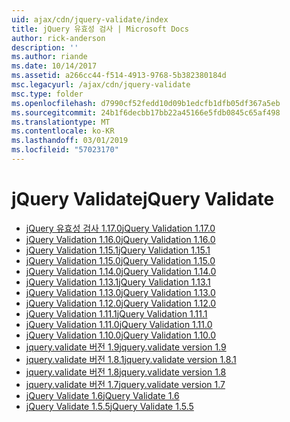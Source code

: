 ```yaml
---
uid: ajax/cdn/jquery-validate/index
title: jQuery 유효성 검사 | Microsoft Docs
author: rick-anderson
description: ''
ms.author: riande
ms.date: 10/14/2017
ms.assetid: a266cc44-f514-4913-9768-5b382380184d
msc.legacyurl: /ajax/cdn/jquery-validate
msc.type: folder
ms.openlocfilehash: d7990cf52fedd10d09b1edcfb1dfb05df367a5eb
ms.sourcegitcommit: 24b1f6decbb17bb22a45166e5fdb0845c65af498
ms.translationtype: MT
ms.contentlocale: ko-KR
ms.lasthandoff: 03/01/2019
ms.locfileid: "57023170"
---
```

<a name="jquery-validate"></a><span data-ttu-id="8d546-102">jQuery Validate</span><span class="sxs-lookup"><span data-stu-id="8d546-102">jQuery Validate</span></span>
====================
- [<span data-ttu-id="8d546-103">jQuery 유효성 검사 1.17.0</span><span class="sxs-lookup"><span data-stu-id="8d546-103">jQuery Validation 1.17.0</span></span>](cdnjqueryvalidate1170.md)
- [<span data-ttu-id="8d546-104">jQuery Validation 1.16.0</span><span class="sxs-lookup"><span data-stu-id="8d546-104">jQuery Validation 1.16.0</span></span>](cdnjqueryvalidate1160.md)
- [<span data-ttu-id="8d546-105">jQuery Validation 1.15.1</span><span class="sxs-lookup"><span data-stu-id="8d546-105">jQuery Validation 1.15.1</span></span>](cdnjqueryvalidate1151.md)
- [<span data-ttu-id="8d546-106">jQuery Validation 1.15.0</span><span class="sxs-lookup"><span data-stu-id="8d546-106">jQuery Validation 1.15.0</span></span>](cdnjqueryvalidate1150.md)
- [<span data-ttu-id="8d546-107">jQuery Validation 1.14.0</span><span class="sxs-lookup"><span data-stu-id="8d546-107">jQuery Validation 1.14.0</span></span>](cdnjqueryvalidate1140.md)
- [<span data-ttu-id="8d546-108">jQuery Validation 1.13.1</span><span class="sxs-lookup"><span data-stu-id="8d546-108">jQuery Validation 1.13.1</span></span>](cdnjqueryvalidate1131.md)
- [<span data-ttu-id="8d546-109">jQuery Validation 1.13.0</span><span class="sxs-lookup"><span data-stu-id="8d546-109">jQuery Validation 1.13.0</span></span>](cdnjqueryvalidate1130.md)
- [<span data-ttu-id="8d546-110">jQuery Validation 1.12.0</span><span class="sxs-lookup"><span data-stu-id="8d546-110">jQuery Validation 1.12.0</span></span>](cdnjqueryvalidate1120.md)
- [<span data-ttu-id="8d546-111">jQuery Validation 1.11.1</span><span class="sxs-lookup"><span data-stu-id="8d546-111">jQuery Validation 1.11.1</span></span>](cdnjqueryvalidate1111.md)
- [<span data-ttu-id="8d546-112">jQuery Validation 1.11.0</span><span class="sxs-lookup"><span data-stu-id="8d546-112">jQuery Validation 1.11.0</span></span>](cdnjqueryvalidate111.md)
- [<span data-ttu-id="8d546-113">jQuery Validation 1.10.0</span><span class="sxs-lookup"><span data-stu-id="8d546-113">jQuery Validation 1.10.0</span></span>](cdnjqueryvalidate110.md)
- [<span data-ttu-id="8d546-114">jquery.validate 버전 1.9</span><span class="sxs-lookup"><span data-stu-id="8d546-114">jquery.validate version 1.9</span></span>](cdnjqueryvalidate19.md)
- [<span data-ttu-id="8d546-115">jquery.validate 버전 1.8.1</span><span class="sxs-lookup"><span data-stu-id="8d546-115">jquery.validate version 1.8.1</span></span>](cdnjqueryvalidate181.md)
- [<span data-ttu-id="8d546-116">jquery.validate 버전 1.8</span><span class="sxs-lookup"><span data-stu-id="8d546-116">jquery.validate version 1.8</span></span>](cdnjqueryvalidate18.md)
- [<span data-ttu-id="8d546-117">jquery.validate 버전 1.7</span><span class="sxs-lookup"><span data-stu-id="8d546-117">jquery.validate version 1.7</span></span>](cdnjqueryvalidate17.md)
- [<span data-ttu-id="8d546-118">jQuery Validate 1.6</span><span class="sxs-lookup"><span data-stu-id="8d546-118">jQuery Validate 1.6</span></span>](cdnjqueryvalidate16.md)
- [<span data-ttu-id="8d546-119">jQuery Validate 1.5.5</span><span class="sxs-lookup"><span data-stu-id="8d546-119">jQuery Validate 1.5.5</span></span>](cdnjqueryvalidate155.md)
